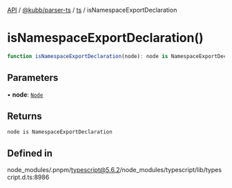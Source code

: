 [API](../../../../../packages.md) / [@kubb/parser-ts](../../../index.md) / [ts](../index.md) / isNamespaceExportDeclaration

# isNamespaceExportDeclaration()

```ts
function isNamespaceExportDeclaration(node): node is NamespaceExportDeclaration
```

## Parameters

• **node**: [`Node`](../interfaces/Node.md)

## Returns

`node is NamespaceExportDeclaration`

## Defined in

node\_modules/.pnpm/typescript@5.6.2/node\_modules/typescript/lib/typescript.d.ts:8986
